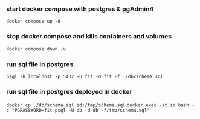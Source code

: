 ### start docker compose with postgres & pgAdmin4

`docker compose up -d`

### stop docker compose and kills containers and volumes

`docker compose down -v`

### run sql file in postgres

`psql -h localhost -p 5432 -U fit -d fit -f ./db/schema.sql`

### run sql file in postgres deployed in docker

`docker cp ./db/schema.sql id:/tmp/schema.sql`
`docker exec -it id bash -c "PGPASSWORD=fit psql -U db -d db -f/tmp/schema.sql"`

